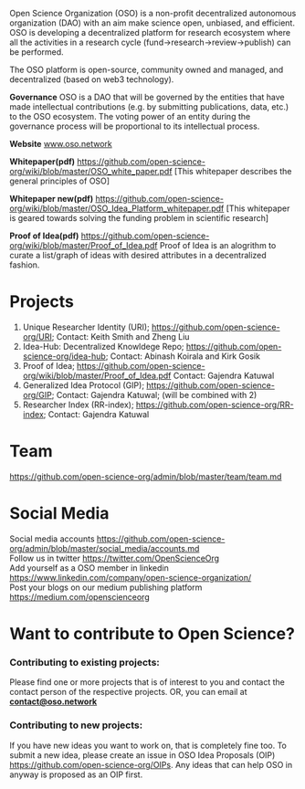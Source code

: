 Open Science Organization (OSO) is a non-profit decentralized autonomous organization (DAO) with an aim make science open, unbiased, and efficient. OSO is developing a decentralized platform for research ecosystem where all the activities in a research cycle (fund->research->review->publish) can be performed.

The OSO platform is open-source, community owned and managed, and decentralized (based on web3 technology).

**Governance** OSO is a DAO that will be governed by the entities that have made intellectual contributions (e.g. by submitting publications, data, etc.) to the OSO ecosystem. The voting power of an entity during the governance process will be proportional to its intellectual process.

**Website** www.oso.network      

**Whitepaper(pdf)** https://github.com/open-science-org/wiki/blob/master/OSO_white_paper.pdf
[This whitepaper describes the general principles of OSO]

**Whitepaper new(pdf)** https://github.com/open-science-org/wiki/blob/master/OSO_Idea_Platform_whitepaper.pdf
[This whitepaper is geared towards solving the funding problem in scientific research]

**Proof of Idea(pdf)** https://github.com/open-science-org/wiki/blob/master/Proof_of_Idea.pdf Proof of Idea is an alogrithm to curate a list/graph of ideas with desired attributes in a decentralized fashion.

# Projects
1. Unique Researcher Identity (URI); https://github.com/open-science-org/URI; Contact: Keith Smith and Zheng Liu
2. Idea-Hub: Decentralized Knowldege Repo; https://github.com/open-science-org/idea-hub; Contact: Abinash Koirala and Kirk Gosik
3. Proof of Idea; https://github.com/open-science-org/wiki/blob/master/Proof_of_Idea.pdf Contact: Gajendra Katuwal
3. Generalized Idea Protocol (GIP); https://github.com/open-science-org/GIP; Contact: Gajendra Katuwal; (will be combined with 2)
4. Researcher Index (RR-index); https://github.com/open-science-org/RR-index; Contact: Gajendra Katuwal

# Team
https://github.com/open-science-org/admin/blob/master/team/team.md

# Social Media
Social media accounts https://github.com/open-science-org/admin/blob/master/social_media/accounts.md   
Follow us in twitter https://twitter.com/OpenScienceOrg    
Add yourself as a OSO member in linkedin  https://www.linkedin.com/company/open-science-organization/   
Post your blogs on our medium publishing platform https://medium.com/openscienceorg

# Want to contribute to Open Science?
### Contributing to existing projects: 
Please find one or more projects that is of interest to you and contact the contact person of the respective projects. OR, you can email at **contact@oso.network**

### Contributing to new projects: 
If you have new ideas you want to work on, that is completely fine too. To submit a new idea, please create an issue in OSO Idea Proposals (OIP) https://github.com/open-science-org/OIPs. Any ideas that can help OSO in anyway is proposed as an OIP first.

